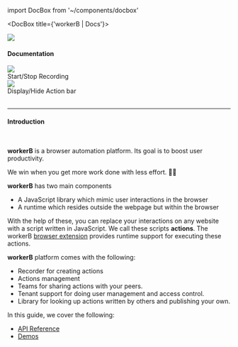 import DocBox from '~/components/docbox'

<DocBox title={'workerB | Docs'}>
<div className='right-col-head'>
    <div className="left-head">
        <img src={require('../img/logo.png')} />
        <h4 className='left-head-h4-heading'>Documentation</h4>
    </div>
    <div className='right-head'>
        <div className='doc-head-icon-block'>
            <div className='doc-head-icon'><img src={require('../img/start-stop.svg')} /></div>
            <div className='doc-head-icon-detail'>Start/Stop Recording</div>
        </div>
        <div className='doc-head-icon-block'>
            <div className='doc-head-icon down'><img src={require('../img/keyboard.svg')} /></div>
            <div className='doc-head-icon-detail'>Display/Hide Action bar</div>
        </div>
    </div>
</div>

<br/>
<hr/>

#### **Introduction**
<br/>

**workerB** is a browser automation platform. Its goal is to boost user productivity.

We win when you get more work done with less effort. 🚀🚀

**workerB** has two main components
* A JavaScript library which mimic user interactions in the browser
* A runtime which resides outside the webpage but within the browser

With the help of these, you can replace your interactions on any website with a script written in JavaScript. We call these scripts **actions**. The workerB [browser extension](https://chrome.google.com/webstore/devconsole/g05381353403899675261) provides runtime support for executing these actions. 

**workerB** platform comes with the following:
* Recorder for creating actions
* Actions management 
* Teams for sharing actions with your peers. 
* Tenant support for doing user management and access control. 
* Library for looking up actions written by others and publishing your own.

In this guide, we cover the following: 
* [API Reference](/apiref)
* [Demos](/demos)

</DocBox>
